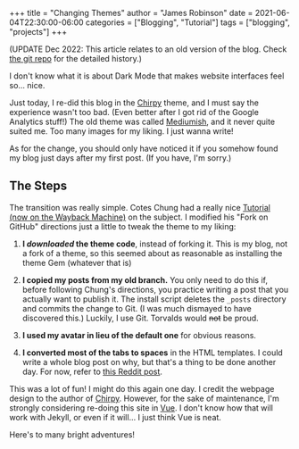 +++
title = "Changing Themes"
author = "James Robinson"
date = 2021-06-04T22:30:00-06:00
categories = ["Blogging", "Tutorial"]
tags = ["blogging", "projects"]
+++

(UPDATE Dec 2022: This article relates to an old version of the blog. Check [the git repo](https://github.com/AverageHelper/averagehelper.github.io) for the detailed history.)

I don't know what it is about Dark Mode that makes website interfaces feel so... nice.

Just today, I re-did this blog in the [Chirpy](https://github.com/cotes2020/jekyll-theme-chirpy) theme, and I must say the experience wasn't too bad. (Even better after I got rid of the Google Analytics stuff!) The old theme was called [Mediumish](https://www.wowthemes.net/mediumish-free-jekyll-template/), and it never quite suited me. Too many images for my liking. I just wanna write!

As for the change, you should only have noticed it if you somehow found my blog just days after my first post. (If you have, I'm sorry.)

## The Steps

The transition was really simple. Cotes Chung had a really nice [Tutorial (now on the Wayback Machine)](https://web.archive.org/web/20210614025935/https://chirpy.cotes.info/posts/getting-started/) on the subject. I modified his "Fork on GitHub" directions just a little to tweak the theme to my liking:

1. **I _downloaded_ the theme code**, instead of forking it. This is my blog, not a fork of a theme, so this seemed about as reasonable as installing the theme Gem (whatever that is)

2. **I copied my posts from my old branch.** You only need to do this if, before following Chung's directions, you practice writing a post that you actually want to publish it. The install script deletes the `_posts` directory and commits the change to Git. (I was much dismayed to have discovered this.) Luckily, I use Git. Torvalds would ~~not~~ be proud.

3. **I used my avatar in lieu of the default one** for obvious reasons.

4. **I converted most of the tabs to spaces** in the HTML templates. I could write a whole blog post on why, but that's a thing to be done another day. For now, refer to [this Reddit post](https://www.reddit.com/r/javascript/comments/c8drjo/nobody_talks_about_the_real_reason_to_use_tabs/).

This was a lot of fun! I might do this again one day. I credit the webpage design to the author of [Chirpy](https://github.com/cotes2020/jekyll-theme-chirpy). However, for the sake of maintenance, I'm strongly considering re-doing this site in [Vue](https://vuejs.org/). I don't know how that will work with Jekyll, or even if it will... I just think Vue is neat.

Here's to many bright adventures!
